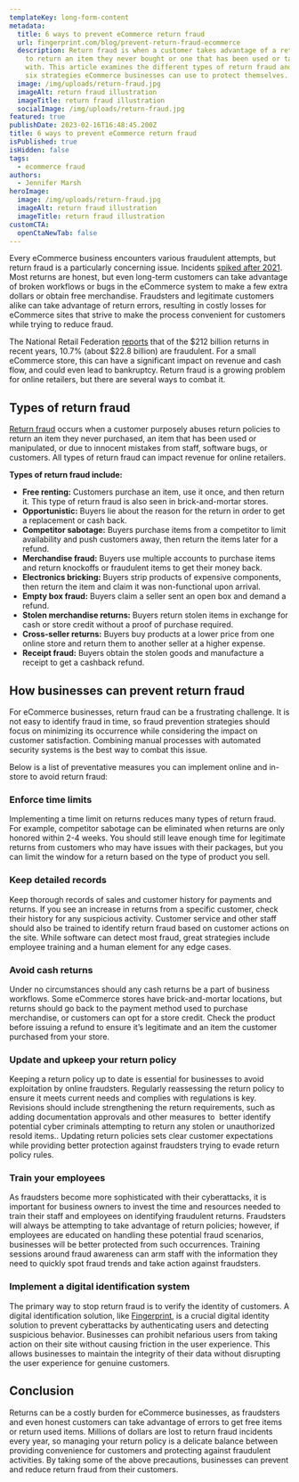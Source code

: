 ```yaml
---
templateKey: long-form-content
metadata:
  title: 6 ways to prevent eCommerce return fraud
  url: fingerprint.com/blog/prevent-return-fraud-ecommerce
  description: Return fraud is when a customer takes advantage of a return policy
    to return an item they never bought or one that has been used or tampered
    with. This article examines the different types of return fraud and suggests
    six strategies eCommerce businesses can use to protect themselves.
  image: /img/uploads/return-fraud.jpg
  imageAlt: return fraud illustration
  imageTitle: return fraud illustration
  socialImage: /img/uploads/return-fraud.jpg
featured: true
publishDate: 2023-02-16T16:48:45.200Z
title: 6 ways to prevent eCommerce return fraud
isPublished: true
isHidden: false
tags:
  - ecommerce fraud
authors:
  - Jennifer Marsh
heroImage:
  image: /img/uploads/return-fraud.jpg
  imageAlt: return fraud illustration
  imageTitle: return fraud illustration
customCTA:
  openCtaNewTab: false
---
```

Every eCommerce business encounters various fraudulent attempts, but return fraud is a particularly concerning issue. Incidents [spiked after 2021](https://www.cnbc.com/2022/02/22/consumers-lost-5point8-billion-to-fraud-last-year-up-70percent-over-2020.html#:~:text=Investing%20Club-,Consumers%20lost%20%245.8%20billion%20to,year%20%E2%80%94%20up%2070%25%20over%202020&text=Consumers%20reported%20losing%20more%20than,Federal%20Trade%20Commission%20said%20Tuesday). Most returns are honest, but even long-term customers can take advantage of broken workflows or bugs in the eCommerce system to make a few extra dollars or obtain free merchandise. Fraudsters and legitimate customers alike can take advantage of return errors, resulting in costly losses for eCommerce sites that strive to make the process convenient for customers while trying to reduce fraud.

The National Retail Federation [reports](https://nrf.com/media-center/press-releases/2022-retail-returns-rate-remains-flat-816-billion#:~:text=Of%20the%20approximately%20%24212%20billion,%25) that of the $212 billion returns in recent years, 10.7% (about $22.8 billion) are fraudulent. For a small eCommerce store, this can have a significant impact on revenue and cash flow, and could even lead to bankruptcy. Return fraud is a growing problem for online retailers, but there are several ways to combat it.

## Types of return fraud

[Return fraud](https://www.shopify.com/retail/return-fraud) occurs when a customer purposely abuses return policies to return an item they never purchased, an item that has been used or manipulated, or due to innocent mistakes from staff, software bugs, or customers. All types of return fraud can impact revenue for online retailers.

**Types of return fraud include:**

* **Free renting:** Customers purchase an item, use it once, and then return it. This type of return fraud is also seen in brick-and-mortar stores.
* **Opportunistic:** Buyers lie about the reason for the return in order to get a replacement or cash back.
* **Competitor sabotage:** Buyers purchase items from a competitor to limit availability and push customers away, then return the items later for a refund.
* **Merchandise fraud:** Buyers use multiple accounts to purchase items and return knockoffs or fraudulent items to get their money back.
* **Electronics bricking:** Buyers strip products of expensive components, then return the item and claim it was non-functional upon arrival.
* **Empty box fraud:** Buyers claim a seller sent an open box and demand a refund. 
* **Stolen merchandise returns:** Buyers return stolen items in exchange for cash or store credit without a proof of purchase required.
* **Cross-seller returns:** Buyers buy products at a lower price from one online store and return them to another seller at a higher expense.
* **Receipt fraud:** Buyers obtain the stolen goods and manufacture a receipt to get a cashback refund.

## How businesses can prevent return fraud

For eCommerce businesses, return fraud can be a frustrating challenge. It is not easy to identify fraud in time, so fraud prevention strategies should focus on minimizing its occurrence while considering the impact on customer satisfaction. Combining manual processes with automated security systems is the best way to combat this issue.

Below is a list of preventative measures you can implement online and in-store to avoid return fraud:

### Enforce time limits

Implementing a time limit on returns reduces many types of return fraud. For example, competitor sabotage can be eliminated when returns are only honored within 2-4 weeks. You should still leave enough time for legitimate returns from customers who may have issues with their packages, but you can limit the window for a return based on the type of product you sell.

### Keep detailed records

Keep thorough records of sales and customer history for payments and returns. If you see an increase in returns from a specific customer, check their history for any suspicious activity. Customer service and other staff should also be trained to identify return fraud based on customer actions on the site. While software can detect most fraud, great strategies include employee training and a human element for any edge cases.

### Avoid cash returns

Under no circumstances should any cash returns be a part of business workflows. Some eCommerce stores have brick-and-mortar locations, but returns should go back to the payment method used to purchase merchandise, or customers can opt for a store credit. Check the product before issuing a refund to ensure it’s legitimate and an item the customer purchased from your store.

### Update and upkeep your return policy

Keeping a return policy up to date is essential for businesses to avoid exploitation by online fraudsters. Regularly reassessing the return policy to ensure it meets current needs and complies with regulations is key. Revisions should include strengthening the return requirements, such as adding documentation approvals and other measures to  better identify potential cyber criminals attempting to return any stolen or unauthorized resold items.. Updating return policies sets clear customer expectations while providing better protection against fraudsters trying to evade return policy rules.

### Train your employees

As fraudsters become more sophisticated with their cyberattacks, it is important for business owners to invest the time and resources needed to train their staff and employees on identifying fraudulent returns. Fraudsters will always be attempting to take advantage of return policies; however, if employees are educated on handling these potential fraud scenarios, businesses will be better protected from such occurrences. Training sessions around fraud awareness can arm staff with the information they need to quickly spot fraud trends and take action against fraudsters.

### Implement a digital identification system

The primary way to stop return fraud is to verify the identity of customers. A digital identification solution, like [Fingerprint](https://fingerprint.com/ecommerce/?utm_source=blog&utm_medium=website&utm_campaign=blog), is a crucial digital identity solution to prevent cyberattacks by authenticating users and detecting suspicious behavior. Businesses can prohibit nefarious users from taking action on their site without causing friction in the user experience. This allows businesses to maintain the integrity of their data without disrupting the user experience for genuine customers.

## Conclusion

Returns can be a costly burden for eCommerce businesses, as fraudsters and even honest customers can take advantage of errors to get free items or return used items. Millions of dollars are lost to return fraud incidents every year, so managing your return policy is a delicate balance between providing convenience for customers and protecting against fraudulent activities. By taking some of the above precautions, businesses can prevent and reduce return fraud from their customers.